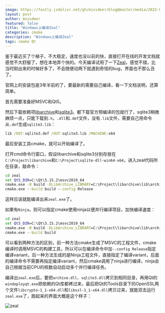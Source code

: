 ```yaml
---
image: https://fastly.jsdelivr.net/gh/missdeer/blog@master/media/2022-04-04/zeal.png
layout: post
author: missdeer
featured: false
title: "Windows上编译Zeal"
categories: cmake
description: "Windows上编译Zeal"
tags: cmake Qt
---
```

鉴于最近买了个梯子，不大稳定，速度也没以前的快，直接打开在线的开发文档就感觉不大舒服了，想在本地弄个快的。今天编译试用了一下[Zeal](https://github.com/zealdocs/zeal)，感觉不错，比当时刚出来的时候好多了，不会随便动两下就遇到奇怪的bug，界面也不那么丑了。

官网上的安装包是3年半前的了，要最新的需要自己编译，看一下文档说明，还算简单。

首先需要准备好MSVC和Qt5。

然后下载依赖项[libarchive](https://www.libarchive.org/)和[sqlite3](https://sqlite.org/download.html)。都下载官方预编译的包就行了，sqlite3稍微麻烦一点，只能下载到`.h`，`.dll`和`.def`文件，没有`.lib`文件，需要自己用命令从`.def`生成`sqlite3.lib`：

```cmd
lib /DEF:sqlite3.def /OUT:sqlite3.lib /MACHINE:x64
```

最后安装工具cmake，就可以开始编译了。

打开cmd命令行窗口，假设libarchive和sqlite3分别存放在`C:\Project\libarchive`和`C:\Project\sqlite-dll-win64-x64`，进入zeal代码所在目录，敲命令：

```cmd
cd zeal
set Qt5_DIR=C:\Qt\5.15.2\msvc2019_64
cmake.exe -B build -DLibArchive_LIBRARY=C:\Project\libarchive\lib\archive.lib -DLibArchive_INCLUDE_DIR=C:\Project\libarchive\include -DSQLite_LIBRARY=C:\Project\sqlite-dll-win64-x64\sqlite3.lib -DSQLite_INCLUDE_DIR=C:\Project\sqlite-dll-win64-x64 -DCMAKE_C_COMPILER=cl -DCMAKE_CXX_COMPILER=cl -DCMAKE_C_FLAGS="/utf-8" -DCMAKE_CXX_FLAGS="/utf-8"
cmake.exe --build build --config Release
```

这样应该就能编译出来`zeal.exe`了。

如果有`Ninja`，则可以指定cmake使用ninja以便并行编译项目，加快编译速度：

```cmd
cd zeal
set Qt5_DIR=C:\Qt\5.15.2\msvc2019_64
cmake.exe -B build -DLibArchive_LIBRARY=C:\Project\libarchive\lib\archive.lib -DLibArchive_INCLUDE_DIR=C:\Project\libarchive\include -DSQLite_LIBRARY=C:\Project\sqlite-dll-win64-x64\sqlite3.lib -DSQLite_INCLUDE_DIR=C:\Project\sqlite-dll-win64-x64 -DCMAKE_MAKE_PROGRAM=C:\Tools\ninja.exe -DCMAKE_BUILD_TYPE=Release -G"Ninja" -DCMAKE_C_COMPILER=cl -DCMAKE_CXX_COMPILER=cl -DCMAKE_C_FLAGS="/utf-8" -DCMAKE_CXX_FLAGS="/utf-8"
cmake.exe --build build
```

可以看到两种方法的区别，前一种方法cmake生成了MSVC的工程文件，cmake编译时调用MSVC的构建工具，所以可以在编译命令中加`--config Release`指定编译variant，后一种方法生成的是Ninja工程文件，直接指定了编译variant，后面的编译命令不需要再指定编译variant，然后cmake调用了ninja进行编译，ninja会自己根据当前CPU的核数自动启动多个并行编译任务。

编译出`zeal.exe`后，要把`archive.dll`、`sqlite3.dll`拷贝到相同目录，再用Qt的`windeployqt.exe`把依赖的Qt库都拷过来，最后把Qt的Tools目录下的OpenSSL两个文件`libcrypto-1_1-x64.dll`和`libssl-1_1-x64.dll`拷贝过来，就能双击运行`zeal.exe`了，跑起来的界面大概是这个样子：

![zeal](https://fastly.jsdelivr.net/gh/missdeer/blog@master/media/2022-04-04/zeal.png)